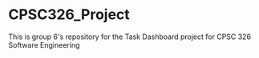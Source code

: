 # CPSC326_Project
This is group 6's repository for the Task Dashboard project for CPSC 326 Software Engineering
